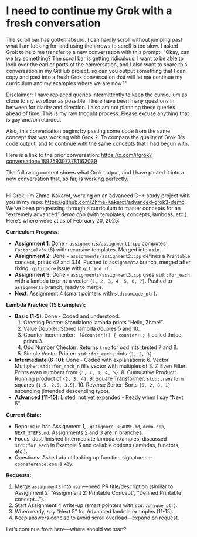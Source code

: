 # I need to continue my Grok with a fresh conversation
The scroll bar has gotten absurd. I can hardly scroll without jumping past what I am looking for, and using the arrows to scroll is too slow. I asked Grok to help me transfer to a new conversation with this prompt: "Okay, can we try something?  The scroll bar is getting ridiculous. I want to be able to look over the earlier parts of the conversation, and I also want to share this conversation in my GitHub project, so can you output something that I can copy and past into a fresh Grok conversation that will let me continue my curriculum and my examples where we are now?"

Disclaimer: I have replaced queries intermittently to keep the curriculum as close to my scrollbar as possible. There have been many questions in between for clarity and direction. I also am not planning these queries ahead of time. This is my raw thoguht process. Please excuse anything that is gay and/or retarded.

Also, this conversation begins by pasting some code from the same concept that was working with Grok 2. To compare the quality of Grok 3's code output, and to continue with the same concepts that I had begun with.

Here is a link to the prior conversation: https://x.com/i/grok?conversation=1892593073781162039

The following content shows what Grok output, and I have pasted it into a new conversation that, so far, is working perfectly.

---

Hi Grok! I’m Zhme-Kakarot, working on an advanced C++ study project with you in my repo: https://github.com/Zhme-Kakarot/advanced-grok3-demo. We’ve been progressing through a curriculum to master concepts for an “extremely advanced” demo.cpp (with templates, concepts, lambdas, etc.). Here’s where we’re at as of February 20, 2025:

**Curriculum Progress:**
- **Assignment 1**: Done - `assignments/assignment1.cpp` computes `Factorial<3>` (6) with recursive templates. Merged into `main`.
- **Assignment 2**: Done - `assignments/assignment2.cpp` defines a `Printable` concept, prints 42 and 3.14. Pushed to `assignment2` branch, merged after fixing `.gitignore` issue with `git add -f`.
- **Assignment 3**: Done - `assignments/assignment3.cpp` uses `std::for_each` with a lambda to print a vector `{1, 2, 3, 4, 5, 6, 7}`. Pushed to `assignment3` branch, ready to merge.
- **Next**: Assignment 4 (smart pointers with `std::unique_ptr`).

**Lambda Practice (15 Examples):**
- **Basic (1-5)**: Done - Coded and understood:
  1. Greeting Printer: Standalone lambda prints “Hello, Zhme!”.
  2. Value Doubler: Stored lambda doubles 5 and 10.
  3. Counter Incrementer: ` [&counter]() { counter++; }` called thrice, prints 3.
  4. Odd Number Checker: Returns `true` for odd ints, tested 7 and 8.
  5. Simple Vector Printer: `std::for_each` prints `{1, 2, 3}`.
- **Intermediate (6-10)**: Done - Coded with explanations:
  6. Vector Multiplier: `std::for_each_n` fills vector with multiples of 3.
  7. Even Filter: Prints even numbers from `{1, 2, 3, 4, 5}`.
  8. Cumulative Product: Running product of `{2, 3, 4}`.
  9. Square Transformer: `std::transform` squares `{1.5, 2.5, 3.5}`.
  10. Reverse Sorter: Sorts `{5, 2, 8, 1}` ascending (intended descending typo).
- **Advanced (11-15)**: Listed, not yet expanded - Ready when I say “Next 5”.

**Current State:**
- Repo: `main` has Assignment 1, `.gitignore`, `README.md`, `demo.cpp`, `NEXT_STEPS.md`. Assignments 2 and 3 are in branches.
- Focus: Just finished Intermediate lambda examples; discussed `std::for_each` in Example 5 and callable options (lambdas, functors, etc.).
- Questions: Asked about looking up function signatures—`cppreference.com` is key.

**Requests:**
1. Merge `assignment3` into `main`—need PR title/description (similar to Assignment 2: “Assignment 2: Printable Concept”, “Defined Printable concept…”).
2. Start Assignment 4 write-up (smart pointers with `std::unique_ptr`).
3. When ready, say “Next 5” for Advanced lambda examples (11-15).
4. Keep answers concise to avoid scroll overload—expand on request.

Let’s continue from here—where should we start?